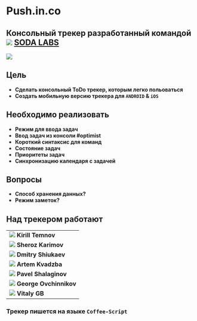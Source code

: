 Push.in.co
====================================================================================================================

## Консольный трекер разработанный командой ![](https://avatars3.githubusercontent.com/u/4658189?s=30) [**SODA LABS**](https://github.com/soda-io)
![](https://github.com/soda-io/Hacks-and-Tips/blob/master/media/images/%D1%81%D0%BA%D1%80%D0%B8%D0%BD%D1%88%D0%BE%D1%82%20%D0%B4%D0%BB%D1%8F%20%D0%B7%D0%B0%D0%B4%D0%B0%D1%87.png?raw=true)

## Цель
- **Сделать консольный ToDo трекер, которым легко польоваться**  
- **Создать мобильную версию трекера для `ANDROID` & `iOS`**

## Необходимо реализовать

- **Режим для ввода задач**
- **Ввод задач из консоли #optimist**
- **Короткий синтаксис для команд**
- **Состояние задач**
- **Приоритеты задач**
- **Синхронизацию календаря с задачей**

## Вопросы

- **Способ хранения данных?**
- **Режим заметок?**

## Над трекером работают

|                                                                                  |  
|----------------------------------------------------------------------------------| 
|![](https://avatars0.githubusercontent.com/u/147170?s=100) **Kirill Temnov**      | 
|![](https://avatars0.githubusercontent.com/u/4226210?s=100) **Sheroz Karimov**    |  
|![](https://avatars3.githubusercontent.com/u/5991448?s=100) **Dmitry Shiukaev**   | 
|![](https://avatars3.githubusercontent.com/u/4639509?s=100) **Artem Kvadzba**     |                  
|![](https://avatars0.githubusercontent.com/u/3833771?s=100) **Pavel Shalaginov**  | 
|![](https://avatars1.githubusercontent.com/u/6061182?s=100) **George Ovchinnikov**|  
|![](https://avatars0.githubusercontent.com/u/842476?s=100) **Vitaly GB**          |  

### Трекер пишется на языке **`Coffee-Script`**

